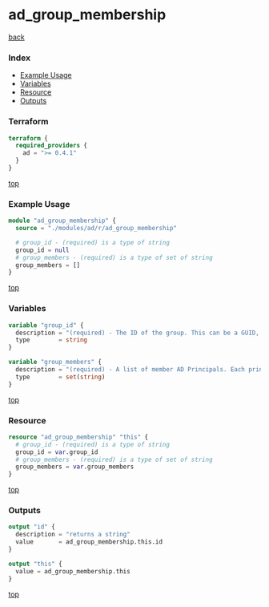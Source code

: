 # ad_group_membership

[back](../ad.md)

### Index

- [Example Usage](#example-usage)
- [Variables](#variables)
- [Resource](#resource)
- [Outputs](#outputs)

### Terraform

```terraform
terraform {
  required_providers {
    ad = ">= 0.4.1"
  }
}
```

[top](#index)

### Example Usage

```terraform
module "ad_group_membership" {
  source = "./modules/ad/r/ad_group_membership"

  # group_id - (required) is a type of string
  group_id = null
  # group_members - (required) is a type of set of string
  group_members = []
}
```

[top](#index)

### Variables

```terraform
variable "group_id" {
  description = "(required) - The ID of the group. This can be a GUID, a SID, a Distinguished Name, or the SAM Account Name of the group."
  type        = string
}

variable "group_members" {
  description = "(required) - A list of member AD Principals. Each principal can be identified by its GUID, SID, Distinguished Name, or SAM Account Name. Only one is required"
  type        = set(string)
}
```

[top](#index)

### Resource

```terraform
resource "ad_group_membership" "this" {
  # group_id - (required) is a type of string
  group_id = var.group_id
  # group_members - (required) is a type of set of string
  group_members = var.group_members
}
```

[top](#index)

### Outputs

```terraform
output "id" {
  description = "returns a string"
  value       = ad_group_membership.this.id
}

output "this" {
  value = ad_group_membership.this
}
```

[top](#index)